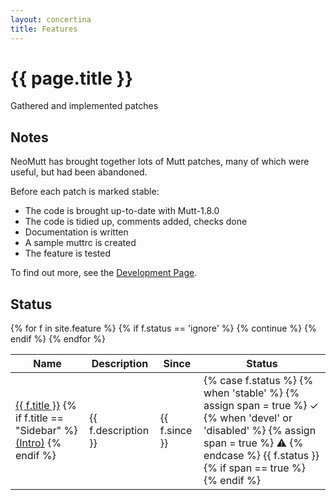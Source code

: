 ```yaml
---
layout: concertina
title: Features
---
```


# {{ page.title }}

Gathered and implemented patches

## Notes

NeoMutt has brought together lots of Mutt patches, many of which were useful,
but had been abandoned.

Before each patch is marked stable:

- The code is brought up-to-date with Mutt-1.8.0
- The code is tidied up, comments added, checks done
- Documentation is written
- A sample muttrc is created
- The feature is tested

To find out more, see the [Development Page](/dev.html).

## Status

<table summary="list of features">
  <thead>
    <tr>
      <th>Name</th>
      <th>Description</th>
      <th>Since</th>
      <th>Status</th>
    </tr>
  </thead>
  <tbody>
    {% for f in site.feature %}
      {% if f.status == 'ignore' %}
        {% continue %}
      {% endif %}
      <tr>
        <td><a href="{{ f.url }}">{{ f.title }}</a>
        {% if f.title == "Sidebar" %}
          <a href="/feature/sidebar-intro">(Intro)</a>
        {% endif %}
        </td>
        <td>{{ f.description }}</td>
        <td>{{ f.since }}</td>
        <td>
          {% case f.status %}
          {% when 'stable' %}
          {% assign span = true %}
            <span class="good">&#x2713;
          {% when 'devel' or 'disabled' %}
          {% assign span = true %}
            <span class="devel">&#x26A0;
          {% endcase %}
            {{ f.status }}
          {% if span == true %}
            </span>
          {% endif %}
        </td>
      </tr>
    {% endfor %}
  </tbody>
</table>

